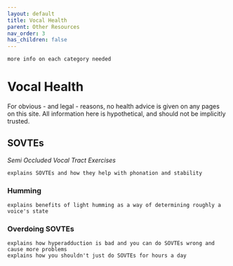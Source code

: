 ```yaml
---
layout: default
title: Vocal Health
parent: Other Resources
nav_order: 3
has_children: false
---
```

```
more info on each category needed
```


# Vocal Health
For obvious - and legal - reasons, no health advice is given on any pages on this site. All information here is hypothetical, and should not be implicitly trusted.


## SOVTEs
_Semi Occluded Vocal Tract Exercises_
```
explains SOVTEs and how they help with phonation and stability
```


### Humming
```
explains benefits of light humming as a way of determining roughly a voice's state
```


### Overdoing SOVTEs
```
explains how hyperadduction is bad and you can do SOVTEs wrong and cause more problems
explains how you shouldn't just do SOVTEs for hours a day
```
